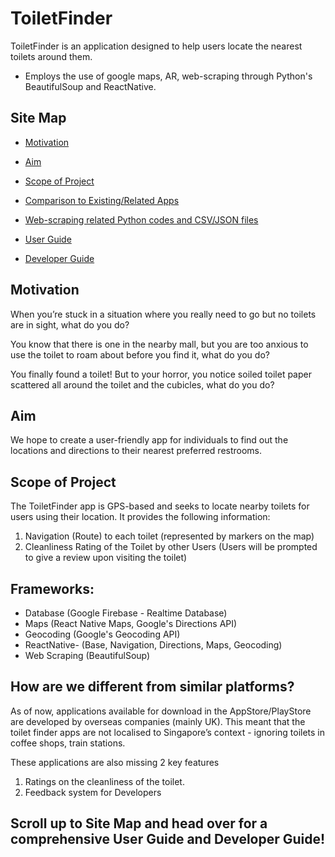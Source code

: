 # ToiletFinder

ToiletFinder is an application designed to help users locate the nearest toilets around them.

* Employs the use of google maps, AR, web-scraping through Python's BeautifulSoup and ReactNative.

## Site Map
* [Motivation](#motivation)

* [Aim](#aim)

* [Scope of Project](#scope-of-project)

* [Comparison to Existing/Related Apps](#how-are-we-different-from-similar-platforms)

* [Web-scraping related Python codes and CSV/JSON files](https://github.com/team1782/tf/tree/master/toilet%20data)

* [User Guide](https://github.com/hazletnj/tf/blob/master/docs/userguide.md)

* [Developer Guide](https://github.com/hazletnj/tf/blob/master/docs/developerguide.md)


## Motivation

When you’re stuck in a situation where you really need to go but no toilets are in sight, what do you do?

You know that there is one in the nearby mall, but you are too anxious to use the toilet to roam about before you find it, what do you do?

You finally found a toilet! But to your horror, you notice soiled toilet paper scattered all around the toilet and the cubicles, what do you do?

## Aim

We hope to create a user-friendly app for individuals to find out the locations and directions to their nearest preferred restrooms.

## Scope of Project

The ToiletFinder app is GPS-based and seeks to locate nearby toilets for users using their location. It provides the following information:
1. Navigation (Route) to each toilet (represented by markers on the map)
2. Cleanliness Rating of the Toilet by other Users (Users will be prompted to give a review upon visiting the toilet)

## Frameworks:
* Database (Google Firebase - Realtime Database)
* Maps (React Native Maps, Google's Directions API)
* Geocoding (Google's Geocoding API)
* ReactNative- (Base, Navigation, Directions, Maps, Geocoding)
* Web Scraping (BeautifulSoup)

## How are we different from similar platforms?
As of now, applications available for download in the AppStore/PlayStore are developed by overseas companies (mainly UK). This meant that the toilet finder apps are not localised to Singapore’s context - ignoring toilets in coffee shops, train stations. 

These applications are also missing 2 key features
1. Ratings on the cleanliness of the toilet.
2. Feedback system for Developers

## Scroll up to Site Map and head over for a comprehensive User Guide and Developer Guide!
